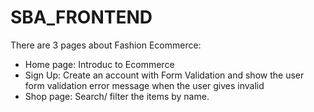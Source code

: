 # SBA_FRONTEND
There are 3 pages about Fashion Ecommerce:
- Home page: Introduc to Ecommerce 
- Sign Up: Create an account with Form Validation and show the user form validation error message when the user gives invalid 
- Shop page: Search/ filter the items by name.

